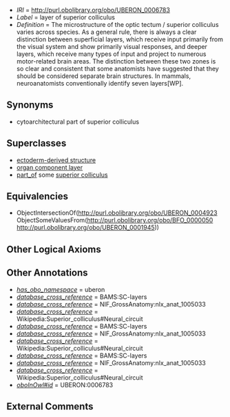 * *IRI* = http://purl.obolibrary.org/obo/UBERON_0006783
 * *Label* = layer of superior colliculus
 * *Definition* = The microstructure of the optic tectum / superior colliculus varies across species. As a general rule, there is always a clear distinction between superficial layers, which receive input primarily from the visual system and show primarily visual responses, and deeper layers, which receive many types of input and project to numerous motor-related brain areas. The distinction between these two zones is so clear and consistent that some anatomists have suggested that they should be considered separate brain structures. In mammals, neuroanatomists conventionally identify seven layers[WP].

## Synonyms

 * cytoarchitectural part of superior colliculus

## Superclasses

 * [ectoderm-derived structure](../../UBERON/21/UBERON_0004121.md)
 * [organ component layer](../../UBERON/23/UBERON_0004923.md)
 * [part_of](../../BFO/50/BFO_0000050.md) some [superior colliculus](../../UBERON/45/UBERON_0001945.md)

## Equivalencies

 * ObjectIntersectionOf(<http://purl.obolibrary.org/obo/UBERON_0004923> ObjectSomeValuesFrom(<http://purl.obolibrary.org/obo/BFO_0000050> <http://purl.obolibrary.org/obo/UBERON_0001945>))

## Other Logical Axioms


## Other Annotations

 * *[has_obo_namespace](../../ce/oboInOwl#hasOBONamespace.md)* = uberon
 * *[database_cross_reference](../../ef/oboInOwl#hasDbXref.md)* = BAMS:SC-layers
 * *[database_cross_reference](../../ef/oboInOwl#hasDbXref.md)* = NIF_GrossAnatomy:nlx_anat_1005033
 * *[database_cross_reference](../../ef/oboInOwl#hasDbXref.md)* = Wikipedia:Superior_colliculus#Neural_circuit
 * *[database_cross_reference](../../ef/oboInOwl#hasDbXref.md)* = BAMS:SC-layers
 * *[database_cross_reference](../../ef/oboInOwl#hasDbXref.md)* = NIF_GrossAnatomy:nlx_anat_1005033
 * *[database_cross_reference](../../ef/oboInOwl#hasDbXref.md)* = Wikipedia:Superior_colliculus#Neural_circuit
 * *[database_cross_reference](../../ef/oboInOwl#hasDbXref.md)* = BAMS:SC-layers
 * *[database_cross_reference](../../ef/oboInOwl#hasDbXref.md)* = NIF_GrossAnatomy:nlx_anat_1005033
 * *[database_cross_reference](../../ef/oboInOwl#hasDbXref.md)* = Wikipedia:Superior_colliculus#Neural_circuit
 * *[oboInOwl#id](../../id/oboInOwl#id.md)* = UBERON:0006783

## External Comments

